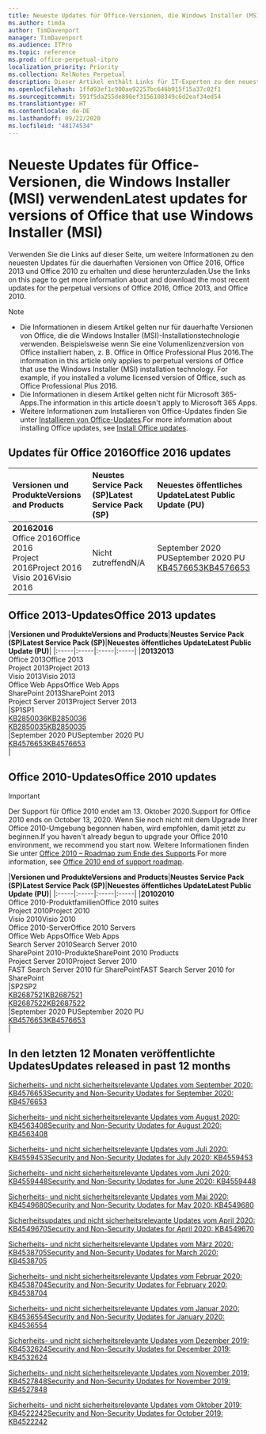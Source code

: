 ```yaml
---
title: Neueste Updates für Office-Versionen, die Windows Installer (MSI) verwenden
ms.author: timda
author: TimDavenport
manager: TimDavenport
ms.audience: ITPro
ms.topic: reference
ms.prod: office-perpetual-itpro
localization_priority: Priority
ms.collection: RelNotes_Perpetual
description: Dieser Artikel enthält Links für IT-Experten zu den neuesten Updateinformationen für dauerhafte Versionen von Office 2016, Office 2013 und Office 2010
ms.openlocfilehash: 1ffd93ef1c900ae92257bc646b915f15a37c02f1
ms.sourcegitcommit: 591f5da255de896ef3156108349c6d2eaf34ed54
ms.translationtype: HT
ms.contentlocale: de-DE
ms.lasthandoff: 09/22/2020
ms.locfileid: "48174534"
---
```

# <a name="latest-updates-for-versions-of-office-that-use-windows-installer-msi"></a><span data-ttu-id="b8a3c-103">Neueste Updates für Office-Versionen, die Windows Installer (MSI) verwenden</span><span class="sxs-lookup"><span data-stu-id="b8a3c-103">Latest updates for versions of Office that use Windows Installer (MSI)</span></span>

<span data-ttu-id="b8a3c-104">Verwenden Sie die Links auf dieser Seite, um weitere Informationen zu den neuesten Updates für die dauerhaften Versionen von Office 2016, Office 2013 und Office 2010 zu erhalten und diese herunterzuladen.</span><span class="sxs-lookup"><span data-stu-id="b8a3c-104">Use the links on this page to get more information about and download the most recent updates for the perpetual versions of Office 2016, Office 2013, and Office 2010.</span></span>
  
 
> [!NOTE]
> - <span data-ttu-id="b8a3c-p101">Die Informationen in diesem Artikel gelten nur für dauerhafte Versionen von Office, die die Windows Installer (MSI)-Installationstechnologie verwenden. Beispielsweise wenn Sie eine Volumenlizenzversion von Office installiert haben, z. B. Office in Office Professional Plus 2016.</span><span class="sxs-lookup"><span data-stu-id="b8a3c-p101">The information in this article only applies to perpetual versions of Office that use the Windows Installer (MSI) installation technology. For example, if you installed a volume licensed version of Office, such as Office Professional Plus 2016.</span></span>
> - <span data-ttu-id="b8a3c-107">Die Informationen in diesem Artikel gelten nicht für Microsoft 365-Apps.</span><span class="sxs-lookup"><span data-stu-id="b8a3c-107">The information in this article doesn't apply to Microsoft 365 Apps.</span></span>
> - <span data-ttu-id="b8a3c-108">Weitere Informationen zum Installieren von Office-Updates finden Sie unter [Installieren von Office-Updates](https://support.office.com/article/2ab296f3-7f03-43a2-8e50-46de917611c5).</span><span class="sxs-lookup"><span data-stu-id="b8a3c-108">For more information about installing Office updates, see [Install Office updates](https://support.office.com/article/2ab296f3-7f03-43a2-8e50-46de917611c5).</span></span> 


## <a name="office-2016-updates"></a><span data-ttu-id="b8a3c-109">Updates für Office 2016</span><span class="sxs-lookup"><span data-stu-id="b8a3c-109">Office 2016 updates</span></span>

|<span data-ttu-id="b8a3c-110">**Versionen und Produkte**</span><span class="sxs-lookup"><span data-stu-id="b8a3c-110">**Versions and Products**</span></span>|<span data-ttu-id="b8a3c-111">**Neustes Service Pack (SP)**</span><span class="sxs-lookup"><span data-stu-id="b8a3c-111">**Latest Service Pack (SP)**</span></span>|<span data-ttu-id="b8a3c-112">**Neuestes öffentliches Update**</span><span class="sxs-lookup"><span data-stu-id="b8a3c-112">**Latest Public Update (PU)**</span></span>|
|:-----|:-----|:-----|
|<span data-ttu-id="b8a3c-113">**2016**</span><span class="sxs-lookup"><span data-stu-id="b8a3c-113">**2016**</span></span> <br/> <span data-ttu-id="b8a3c-114">Office 2016</span><span class="sxs-lookup"><span data-stu-id="b8a3c-114">Office 2016</span></span>  <br/> <span data-ttu-id="b8a3c-115">Project 2016</span><span class="sxs-lookup"><span data-stu-id="b8a3c-115">Project 2016</span></span>  <br/> <span data-ttu-id="b8a3c-116">Visio 2016</span><span class="sxs-lookup"><span data-stu-id="b8a3c-116">Visio 2016</span></span>  <br/> |<span data-ttu-id="b8a3c-117">Nicht zutreffend</span><span class="sxs-lookup"><span data-stu-id="b8a3c-117">N/A</span></span>  <br/> |<span data-ttu-id="b8a3c-118">September 2020 PU</span><span class="sxs-lookup"><span data-stu-id="b8a3c-118">September 2020 PU</span></span>  <br/> [<span data-ttu-id="b8a3c-119">KB4576653</span><span class="sxs-lookup"><span data-stu-id="b8a3c-119">KB4576653</span></span>](https://support.microsoft.com/help/4576653) <br/> |
   
## <a name="office-2013-updates"></a><span data-ttu-id="b8a3c-120">Office 2013-Updates</span><span class="sxs-lookup"><span data-stu-id="b8a3c-120">Office 2013 updates</span></span>

|<span data-ttu-id="b8a3c-121">**Versionen und Produkte**</span><span class="sxs-lookup"><span data-stu-id="b8a3c-121">**Versions and Products**</span></span>|<span data-ttu-id="b8a3c-122">**Neustes Service Pack (SP)**</span><span class="sxs-lookup"><span data-stu-id="b8a3c-122">**Latest Service Pack (SP)**</span></span>|<span data-ttu-id="b8a3c-123">**Neuestes öffentliches Update**</span><span class="sxs-lookup"><span data-stu-id="b8a3c-123">**Latest Public Update (PU)**</span></span>|
|:-----|:-----|:-----|:-----|
|<span data-ttu-id="b8a3c-124">**2013**</span><span class="sxs-lookup"><span data-stu-id="b8a3c-124">**2013**</span></span> <br/> <span data-ttu-id="b8a3c-125">Office 2013</span><span class="sxs-lookup"><span data-stu-id="b8a3c-125">Office 2013</span></span>  <br/> <span data-ttu-id="b8a3c-126">Project 2013</span><span class="sxs-lookup"><span data-stu-id="b8a3c-126">Project 2013</span></span>  <br/> <span data-ttu-id="b8a3c-127">Visio 2013</span><span class="sxs-lookup"><span data-stu-id="b8a3c-127">Visio 2013</span></span>  <br/> <span data-ttu-id="b8a3c-128">Office Web Apps</span><span class="sxs-lookup"><span data-stu-id="b8a3c-128">Office Web Apps</span></span>  <br/> <span data-ttu-id="b8a3c-129">SharePoint 2013</span><span class="sxs-lookup"><span data-stu-id="b8a3c-129">SharePoint 2013</span></span>  <br/> <span data-ttu-id="b8a3c-130">Project Server 2013</span><span class="sxs-lookup"><span data-stu-id="b8a3c-130">Project Server 2013</span></span>  <br/> |<span data-ttu-id="b8a3c-131">SP1</span><span class="sxs-lookup"><span data-stu-id="b8a3c-131">SP1</span></span> <br/> [<span data-ttu-id="b8a3c-132">KB2850036</span><span class="sxs-lookup"><span data-stu-id="b8a3c-132">KB2850036</span></span>](https://support.microsoft.com/kb/2850036) <br/>[<span data-ttu-id="b8a3c-133">KB2850035</span><span class="sxs-lookup"><span data-stu-id="b8a3c-133">KB2850035</span></span>](https://support.microsoft.com/kb/2850035) <br/> |<span data-ttu-id="b8a3c-134">September 2020 PU</span><span class="sxs-lookup"><span data-stu-id="b8a3c-134">September 2020 PU</span></span>  <br/> [<span data-ttu-id="b8a3c-135">KB4576653</span><span class="sxs-lookup"><span data-stu-id="b8a3c-135">KB4576653</span></span>](https://support.microsoft.com/help/4576653) <br/> |
   
## <a name="office-2010-updates"></a><span data-ttu-id="b8a3c-136">Office 2010-Updates</span><span class="sxs-lookup"><span data-stu-id="b8a3c-136">Office 2010 updates</span></span>
> [!IMPORTANT]
> <span data-ttu-id="b8a3c-137">Der Support für Office 2010 endet am 13. Oktober 2020.</span><span class="sxs-lookup"><span data-stu-id="b8a3c-137">Support for Office 2010 ends on October 13, 2020.</span></span> <span data-ttu-id="b8a3c-138">Wenn Sie noch nicht mit dem Upgrade Ihrer Office 2010-Umgebung begonnen haben, wird empfohlen, damit jetzt zu beginnen.</span><span class="sxs-lookup"><span data-stu-id="b8a3c-138">If you haven't already begun to upgrade your Office 2010 environment, we recommend you start now.</span></span> <span data-ttu-id="b8a3c-139">Weitere Informationen finden Sie unter [Office 2010 – Roadmap zum Ende des Supports](https://docs.microsoft.com/DeployOffice/office-2010-end-support-roadmap).</span><span class="sxs-lookup"><span data-stu-id="b8a3c-139">For more information, see [Office 2010 end of support roadmap](https://docs.microsoft.com/DeployOffice/office-2010-end-support-roadmap).</span></span> 

|<span data-ttu-id="b8a3c-140">**Versionen und Produkte**</span><span class="sxs-lookup"><span data-stu-id="b8a3c-140">**Versions and Products**</span></span>|<span data-ttu-id="b8a3c-141">**Neustes Service Pack (SP)**</span><span class="sxs-lookup"><span data-stu-id="b8a3c-141">**Latest Service Pack (SP)**</span></span>|<span data-ttu-id="b8a3c-142">**Neuestes öffentliches Update**</span><span class="sxs-lookup"><span data-stu-id="b8a3c-142">**Latest Public Update (PU)**</span></span>|
|:-----|:-----|:-----|:-----|
|<span data-ttu-id="b8a3c-143">**2010**</span><span class="sxs-lookup"><span data-stu-id="b8a3c-143">**2010**</span></span> <br/> <span data-ttu-id="b8a3c-144">Office 2010-Produktfamilien</span><span class="sxs-lookup"><span data-stu-id="b8a3c-144">Office 2010 suites</span></span>  <br/> <span data-ttu-id="b8a3c-145">Project 2010</span><span class="sxs-lookup"><span data-stu-id="b8a3c-145">Project 2010</span></span>  <br/> <span data-ttu-id="b8a3c-146">Visio 2010</span><span class="sxs-lookup"><span data-stu-id="b8a3c-146">Visio 2010</span></span>  <br/> <span data-ttu-id="b8a3c-147">Office 2010-Server</span><span class="sxs-lookup"><span data-stu-id="b8a3c-147">Office 2010 Servers</span></span>  <br/> <span data-ttu-id="b8a3c-148">Office Web Apps</span><span class="sxs-lookup"><span data-stu-id="b8a3c-148">Office Web Apps</span></span>  <br/> <span data-ttu-id="b8a3c-149">Search Server 2010</span><span class="sxs-lookup"><span data-stu-id="b8a3c-149">Search Server 2010</span></span>  <br/> <span data-ttu-id="b8a3c-150">SharePoint 2010-Produkte</span><span class="sxs-lookup"><span data-stu-id="b8a3c-150">SharePoint 2010 Products</span></span>  <br/> <span data-ttu-id="b8a3c-151">Project Server 2010</span><span class="sxs-lookup"><span data-stu-id="b8a3c-151">Project Server 2010</span></span>  <br/> <span data-ttu-id="b8a3c-152">FAST Search Server 2010 für SharePoint</span><span class="sxs-lookup"><span data-stu-id="b8a3c-152">FAST Search Server 2010 for SharePoint</span></span>  <br/> |<span data-ttu-id="b8a3c-153">SP2</span><span class="sxs-lookup"><span data-stu-id="b8a3c-153">SP2</span></span> <br/>[<span data-ttu-id="b8a3c-154">KB2687521</span><span class="sxs-lookup"><span data-stu-id="b8a3c-154">KB2687521</span></span>](https://support.microsoft.com/kb/2687521) <br/> [<span data-ttu-id="b8a3c-155">KB2687522</span><span class="sxs-lookup"><span data-stu-id="b8a3c-155">KB2687522</span></span>](https://support.microsoft.com/kb/2687522) <br/> |<span data-ttu-id="b8a3c-156">September 2020 PU</span><span class="sxs-lookup"><span data-stu-id="b8a3c-156">September 2020 PU</span></span>  <br/> [<span data-ttu-id="b8a3c-157">KB4576653</span><span class="sxs-lookup"><span data-stu-id="b8a3c-157">KB4576653</span></span>](https://support.microsoft.com/help/4576653) <br/>|
   

   
## <a name="updates-released-in-past-12-months"></a><span data-ttu-id="b8a3c-158">In den letzten 12 Monaten veröffentlichte Updates</span><span class="sxs-lookup"><span data-stu-id="b8a3c-158">Updates released in past 12 months</span></span>
[<span data-ttu-id="b8a3c-159">Sicherheits- und nicht sicherheitsrelevante Updates vom September 2020: KB4576653</span><span class="sxs-lookup"><span data-stu-id="b8a3c-159">Security and Non-Security Updates for September 2020: KB4576653</span></span>](https://support.microsoft.com/help/4576653)

[<span data-ttu-id="b8a3c-160">Sicherheits- und nicht sicherheitsrelevante Updates vom August 2020: KB4563408</span><span class="sxs-lookup"><span data-stu-id="b8a3c-160">Security and Non-Security Updates for August 2020: KB4563408</span></span>](https://support.microsoft.com/help/4563408)

[<span data-ttu-id="b8a3c-161">Sicherheits- und nicht sicherheitsrelevante Updates vom Juli 2020: KB4559453</span><span class="sxs-lookup"><span data-stu-id="b8a3c-161">Security and Non-Security Updates for July 2020: KB4559453</span></span>](https://support.microsoft.com/help/4559453)

[<span data-ttu-id="b8a3c-162">Sicherheits- und nicht sicherheitsrelevante Updates vom Juni 2020: KB4559448</span><span class="sxs-lookup"><span data-stu-id="b8a3c-162">Security and Non-Security Updates for June 2020: KB4559448</span></span>](https://support.microsoft.com/help/4559448)

[<span data-ttu-id="b8a3c-163">Sicherheits- und nicht sicherheitsrelevante Updates vom Mai 2020: KB4549680</span><span class="sxs-lookup"><span data-stu-id="b8a3c-163">Security and Non-Security Updates for May 2020: KB4549680</span></span>](https://support.microsoft.com/help/4549680)

[<span data-ttu-id="b8a3c-164">Sicherheitsupdates und nicht sicherheitsrelevante Updates vom April 2020: KB4549670</span><span class="sxs-lookup"><span data-stu-id="b8a3c-164">Security and Non-Security Updates for April 2020: KB4549670</span></span>](https://support.microsoft.com/help/4549670)

[<span data-ttu-id="b8a3c-165">Sicherheits- und nicht sicherheitsrelevante Updates vom März 2020: KB4538705</span><span class="sxs-lookup"><span data-stu-id="b8a3c-165">Security and Non-Security Updates for March 2020: KB4538705</span></span>](https://support.microsoft.com/help/4538705)

[<span data-ttu-id="b8a3c-166">Sicherheits- und nicht sicherheitsrelevante Updates vom Februar 2020: KB4538704</span><span class="sxs-lookup"><span data-stu-id="b8a3c-166">Security and Non-Security Updates for February 2020: KB4538704</span></span>](https://support.microsoft.com/help/4538704)

[<span data-ttu-id="b8a3c-167">Sicherheits- und nicht sicherheitsrelevante Updates vom Januar 2020: KB4536554</span><span class="sxs-lookup"><span data-stu-id="b8a3c-167">Security and Non-Security Updates for January 2020: KB4536554</span></span>](https://support.microsoft.com/help/4536554)

[<span data-ttu-id="b8a3c-168">Sicherheits- und nicht sicherheitsrelevante Updates vom Dezember 2019: KB4532624</span><span class="sxs-lookup"><span data-stu-id="b8a3c-168">Security and Non-Security Updates for December 2019: KB4532624</span></span>](https://support.microsoft.com/help/4532624)

[<span data-ttu-id="b8a3c-169">Sicherheits- und nicht sicherheitsrelevante Updates vom November 2019: KB4527848</span><span class="sxs-lookup"><span data-stu-id="b8a3c-169">Security and Non-Security Updates for November 2019: KB4527848</span></span>](https://support.microsoft.com/help/4527848)

[<span data-ttu-id="b8a3c-170">Sicherheits- und nicht sicherheitsrelevante Updates vom Oktober 2019: KB4522242</span><span class="sxs-lookup"><span data-stu-id="b8a3c-170">Security and Non-Security Updates for October 2019: KB4522242</span></span>](https://support.microsoft.com/help/4522242)





</br>